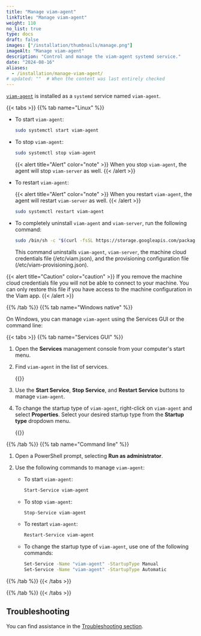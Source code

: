 ```yaml
---
title: "Manage viam-agent"
linkTitle: "Manage viam-agent"
weight: 110
no_list: true
type: docs
draft: false
images: ["/installation/thumbnails/manage.png"]
imageAlt: "Manage viam-agent"
description: "Control and manage the viam-agent systemd service."
date: "2024-08-16"
aliases:
  - /installation/manage-viam-agent/
# updated: ""  # When the content was last entirely checked
---
```


[`viam-agent`](/manage/reference/viam-agent/) is installed as a `systemd` service named `viam-agent`.

{{< tabs >}}
{{% tab name="Linux" %}}

- To start `viam-agent`:

  ```sh {class="command-line" data-prompt="$"}
  sudo systemctl start viam-agent
  ```

- To stop `viam-agent`:

  ```sh {class="command-line" data-prompt="$"}
  sudo systemctl stop viam-agent
  ```

  {{< alert title="Alert" color="note" >}}
  When you stop `viam-agent`, the agent will stop `viam-server` as well.
  {{< /alert >}}

- To restart `viam-agent`:

  {{< alert title="Alert" color="note" >}}
  When you restart `viam-agent`, the agent will restart `viam-server` as well.
  {{< /alert >}}

  ```sh {class="command-line" data-prompt="$"}
  sudo systemctl restart viam-agent
  ```

- To completely uninstall `viam-agent` and `viam-server`, run the following command:

  ```sh {class="command-line" data-prompt="$"}
  sudo /bin/sh -c "$(curl -fsSL https://storage.googleapis.com/packages.viam.com/apps/viam-agent/uninstall.sh)"
  ```

  This command uninstalls `viam-agent`, `viam-server`, the machine cloud credentials file (<file>/etc/viam.json</file>), and the provisioning configuration file (<file>/etc/viam-provisioning.json</file>).

{{< alert title="Caution" color="caution" >}}
If you remove the machine cloud credentials file you will not be able to connect to your machine.
You can only restore this file if you have access to the machine configuration in the Viam app.
{{< /alert >}}

{{% /tab %}}
{{% tab name="Windows native" %}}

On Windows, you can manage `viam-agent` using the Services GUI or the command line:

{{< tabs >}}
{{% tab name="Services GUI" %}}

1. Open the **Services** management console from your computer's start menu.

1. Find `viam-agent` in the list of services.

   {{<imgproc src="/manage/viam-agent-windows-services-manager.png" resize="x1100" declaredimensions=true alt="Windows Services manager with viam-agent highlighted." style="max-width:600px" class="shadow imgzoom" >}}

1. Use the **Start Service**, **Stop Service**, and **Restart Service** buttons to manage `viam-agent`.

1. To change the startup type of `viam-agent`, right-click on `viam-agent` and select **Properties**.
   Select your desired startup type from the **Startup type** dropdown menu.

   {{<imgproc src="/manage/startup-type-windows.png" resize="x1000" declaredimensions=true alt="Windows Services manager with viam-agent properties open." style="max-width:350px" class="shadow imgzoom" >}}

{{% /tab %}}
{{% tab name="Command line" %}}

1. Open a PowerShell prompt, selecting **Run as administrator**.

1. Use the following commands to manage `viam-agent`:

   - To start `viam-agent`:

     ```sh {class="command-line" data-prompt="$"}
     Start-Service viam-agent
     ```

   - To stop `viam-agent`:

     ```sh {class="command-line" data-prompt="$"}
     Stop-Service viam-agent
     ```

   - To restart `viam-agent`:

     ```sh {class="command-line" data-prompt="$"}
     Restart-Service viam-agent
     ```

   - To change the startup type of `viam-agent`, use one of the following commands:

     ```sh {class="command-line" data-prompt="$"}
     Set-Service -Name "viam-agent" -StartupType Manual
     Set-Service -Name "viam-agent" -StartupType Automatic
     ```

{{% /tab %}}
{{< /tabs >}}

{{% /tab %}}
{{< /tabs >}}

## Troubleshooting

You can find assistance in the [Troubleshooting section](/manage/troubleshoot/troubleshoot/).
